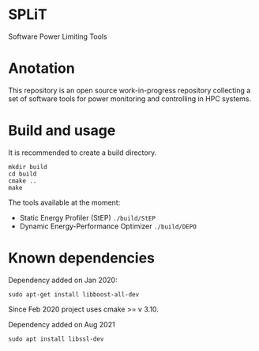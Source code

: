 # SPLiT

Software Power Limiting Tools

# Anotation

This repository is an open source work-in-progress repository collecting a set of software tools for power monitoring and controlling in HPC systems.

# Build and usage
It is recommended to create a build directory.
```
mkdir build
cd build
cmake ..
make
```
The tools available at the moment:
- Static Energy Profiler (StEP) `./build/StEP`
- Dynamic Energy-Performance Optimizer `./build/DEPO`


# Known dependencies

Dependency added on Jan 2020:
```
sudo apt-get install libboost-all-dev
```

Since Feb 2020 project uses cmake >= v 3.10.

Dependency added on Aug 2021
```
sudo apt install libssl-dev
```